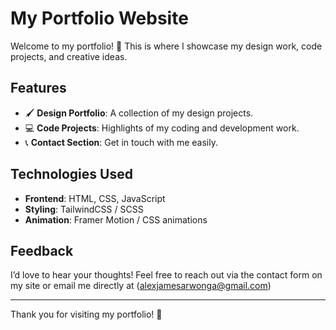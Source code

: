 # My Portfolio Website

Welcome to my portfolio! 🎉 This is where I showcase my design work, code projects, and creative ideas.

## Features
- 🖌️ **Design Portfolio**: A collection of my design projects.
- 💻 **Code Projects**: Highlights of my coding and development work.
- 📞 **Contact Section**: Get in touch with me easily.

## Technologies Used
- **Frontend**: HTML, CSS, JavaScript
- **Styling**: TailwindCSS / SCSS
- **Animation**: Framer Motion / CSS animations

## Feedback
I’d love to hear your thoughts! Feel free to reach out via the contact form on my site or email me directly at (alexjamesarwonga@gmail.com)

---

Thank you for visiting my portfolio! 🚀
